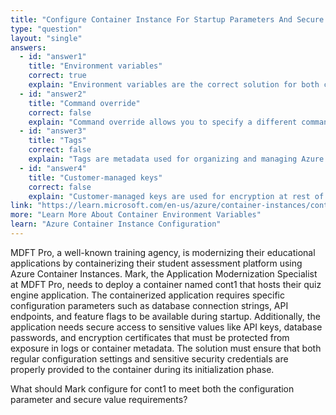 ```yaml
---
title: "Configure Container Instance For Startup Parameters And Secure Values"
type: "question"
layout: "single"
answers:
  - id: "answer1"
    title: "Environment variables"
    correct: true
    explain: "Environment variables are the correct solution for both configuration parameters and secure values. Azure Container Instances supports both regular environment variables for configuration and secure environment variables for sensitive data like passwords and keys."
  - id: "answer2"
    title: "Command override"
    correct: false
    explain: "Command override allows you to specify a different command to run when the container starts, but it doesn't provide a secure way to pass configuration parameters or sensitive values to the container application."
  - id: "answer3"
    title: "Tags"
    correct: false
    explain: "Tags are metadata used for organizing and managing Azure resources. They are not accessible by the container application and cannot be used to pass configuration parameters or secure values during startup."
  - id: "answer4"
    title: "Customer-managed keys"
    correct: false
    explain: "Customer-managed keys are used for encryption at rest of Azure resources. They don't provide a mechanism for passing configuration parameters or secure values to containers during startup."
link: "https://learn.microsoft.com/en-us/azure/container-instances/container-instances-environment-variables"
more: "Learn More About Container Environment Variables"
learn: "Azure Container Instance Configuration"
---
```


MDFT Pro, a well-known training agency, is modernizing their educational applications by containerizing their student assessment platform using Azure Container Instances. Mark, the Application Modernization Specialist at MDFT Pro, needs to deploy a container named cont1 that hosts their quiz engine application. The containerized application requires specific configuration parameters such as database connection strings, API endpoints, and feature flags to be available during startup. Additionally, the application needs secure access to sensitive values like API keys, database passwords, and encryption certificates that must be protected from exposure in logs or container metadata. The solution must ensure that both regular configuration settings and sensitive security credentials are properly provided to the container during its initialization phase.

What should Mark configure for cont1 to meet both the configuration parameter and secure value requirements?
